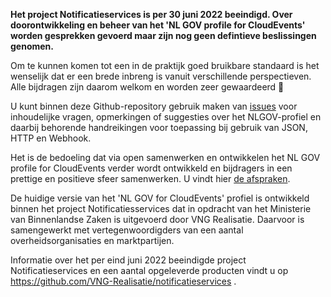 **Het project Notificatieservices is per 30 juni 2022 beeindigd. Over doorontwikkeling en beheer van het 'NL GOV profile for CloudEvents' worden gesprekken gevoerd maar zijn nog geen defintieve beslissingen genomen.** 

Om te kunnen komen tot een in de praktijk goed bruikbare standaard is het wenselijk dat er een brede 
inbreng is vanuit verschillende perspectieven. Alle bijdragen zijn daarom welkom en worden zeer gewaardeerd 🙏 

U kunt binnen deze Github-repository gebruik maken van [issues](https://github.com/VNG-Realisatie/NL-GOV-profile-for-CloudEvents/issues) voor inhoudelijke  vragen, opmerkingen of suggesties over het NLGOV-profiel en daarbij behorende handreikingen voor toepassing bij gebruik van JSON, HTTP en Webhook. 
 
Het is de bedoeling dat via open samenwerken en ontwikkelen het NL GOV profile for CloudEvents verder wordt ontwikkeld en bijdragers in een prettige en positieve sfeer samenwerken. U vindt hier [de afspraken](CODE_OF_CONDUCT.md).

De huidige versie van het 'NL GOV for CloudEvents' profiel is ontwikkeld binnen het project Notificatiesservices
dat in opdracht van het Ministerie van Binnenlandse Zaken is uitgevoerd door VNG Realisatie. Daarvoor is samengewerkt
met vertegenwoordigders van een aantal overheidsorganisaties en marktpartijen.

Informatie over het per eind juni 2022 beeindigde project Notificatieservices en een aantal opgeleverde  producten vindt u op https://github.com/VNG-Realisatie/notificatieservices .


